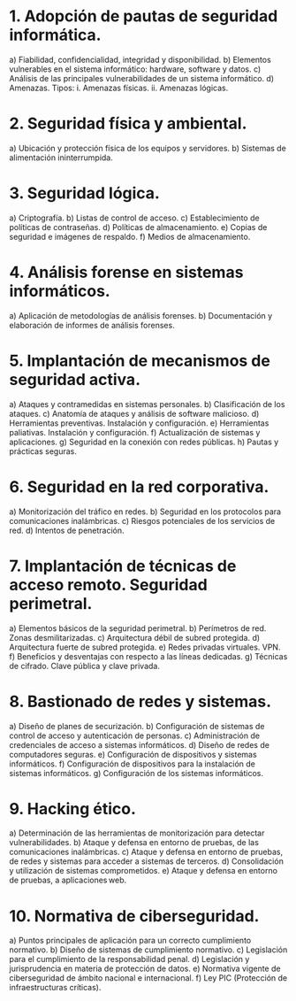 # 1. Adopción de pautas de seguridad informática.
a) Fiabilidad, confidencialidad, integridad y disponibilidad.
b) Elementos vulnerables en el sistema informático: hardware, software y datos.
c) Análisis de las principales vulnerabilidades de un sistema informático.
d) Amenazas. Tipos:
i. Amenazas físicas.
ii. Amenazas lógicas.
# 2. Seguridad física y ambiental.
a) Ubicación y protección física de los equipos y servidores.
b) Sistemas de alimentación ininterrumpida.
# 3. Seguridad lógica.
a) Criptografía.
b) Listas de control de acceso.
c) Establecimiento de políticas de contraseñas.
d) Políticas de almacenamiento.
e) Copias de seguridad e imágenes de respaldo.
f) Medios de almacenamiento.
# 4. Análisis forense en sistemas informáticos.
a) Aplicación de metodologías de análisis forenses.
b) Documentación y elaboración de informes de análisis forenses.
# 5. Implantación de mecanismos de seguridad activa.
a) Ataques y contramedidas en sistemas personales.
b) Clasificación de los ataques.
c) Anatomía de ataques y análisis de software malicioso.
d) Herramientas preventivas. Instalación y configuración.
e) Herramientas paliativas. Instalación y configuración.
f) Actualización de sistemas y aplicaciones.
g) Seguridad en la conexión con redes públicas.
h) Pautas y prácticas seguras.
# 6. Seguridad en la red corporativa.
a) Monitorización del tráfico en redes.
b) Seguridad en los protocolos para comunicaciones inalámbricas.
c) Riesgos potenciales de los servicios de red.
d) Intentos de penetración.
# 7. Implantación de técnicas de acceso remoto. Seguridad perimetral.
a) Elementos básicos de la seguridad perimetral.
b) Perímetros de red. Zonas desmilitarizadas.
c) Arquitectura débil de subred protegida.
d) Arquitectura fuerte de subred protegida.
e) Redes privadas virtuales. VPN.
f) Beneficios y desventajas con respecto a las líneas dedicadas.
g) Técnicas de cifrado. Clave pública y clave privada.
# 8. Bastionado de redes y sistemas.
a) Diseño de planes de securización.
b) Configuración de sistemas de control de acceso y autenticación de personas.
c) Administración de credenciales de acceso a sistemas informáticos.
d) Diseño de redes de computadores seguras.
e) Configuración de dispositivos y sistemas informáticos.
f) Configuración de dispositivos para la instalación de sistemas informáticos.
g) Configuración de los sistemas informáticos.
# 9. Hacking ético.
a) Determinación de las herramientas de monitorización para detectar vulnerabilidades.
b) Ataque y defensa en entorno de pruebas, de las comunicaciones inalámbricas.
c) Ataque y defensa en entorno de pruebas, de redes y sistemas para acceder a sistemas
de terceros.
d) Consolidación y utilización de sistemas comprometidos.
e) Ataque y defensa en entorno de pruebas, a aplicaciones web.
# 10. Normativa de ciberseguridad.
a) Puntos principales de aplicación para un correcto cumplimiento normativo.
b) Diseño de sistemas de cumplimiento normativo.
c) Legislación para el cumplimiento de la responsabilidad penal.
d) Legislación y jurisprudencia en materia de protección de datos.
e) Normativa vigente de ciberseguridad de ámbito nacional e internacional.
f) Ley PIC (Protección de infraestructuras críticas).
